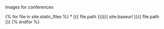 images for conferences

{% for file in site.static_files %}
     * [{{ file.path }}]({{ site.baseurl }}{{ file.path }})
{% endfor %}
